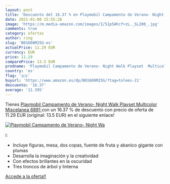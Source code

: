 ```yaml
---
layout: post
title: 'Descuento del 16.37 % en Playmobil Campamento de Verano- Night Wa'
date: 2021-01-08 15:55:28
image: 'https://m.media-amazon.com/images/I/51p5Ahcf+zL._SL200_.jpg'
comments: true
category: ofertas
author: ring
slug: 'B01608M25G-es'
actualPrice: 11.29 EUR
currency: EUR
price: 11.29
comparePrice: 13.5 EUR
prodname: 'Playmobil Campamento de Verano- Night Walk Playset  Multicolor  Miscelanea  6891 '
country: 'es'
flag: '🇪🇸'
buyurl: 'https://www.amazon.es/dp/B01608M25G/?tag=tolees-21'
descuento: '16.37'
average: '11.395'
---
```


Tienes [Playmobil Campamento de Verano- Night Walk Playset  Multicolor  Miscelanea  6891 ](https://www.amazon.es/dp/B01608M25G/?tag=tolees-21) con un 16.37 % de descuento con precio de oferta de 11.29 EUR (original: 13.5 EUR) en el siguiente enlace!

[![Playmobil Campamento de Verano- Night Wa](https://m.media-amazon.com/images/I/51p5Ahcf+zL._SL200_.jpg)](https://www.amazon.es/dp/B01608M25G/?tag=tolees-21)

ℹ️:

- Incluye figuras, mesa, dos copas, fuente de fruta y abanico gigante con plumas
- Desarrolla la imaginación y la creatividad
- Con efectos brillantes en la oscuridad
- Tres troncos de árbol y linterna

[Accede a la oferta!!](https://www.amazon.es/dp/B01608M25G/?tag=tolees-21)
